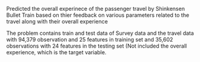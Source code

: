 Predicted the overall experinece of the passenger travel by Shinkensen Bullet Train based on thier feedback on various parameters related to the travel along with their overall experience
  
The problem contains train and test data of Survey data and the travel data with 94,379 observation and 25 features in training set and 35,602 observations with 24 features in the testing set (Not included the overall experience, which is the target variable.
